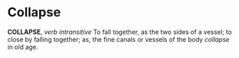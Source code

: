 # Collapse

**COLLAPSE**, _verb intransitive_ To fall together, as the two sides of a vessel; to close by falling together; as, the fine canals or vessels of the body _collapse_ in old age.
